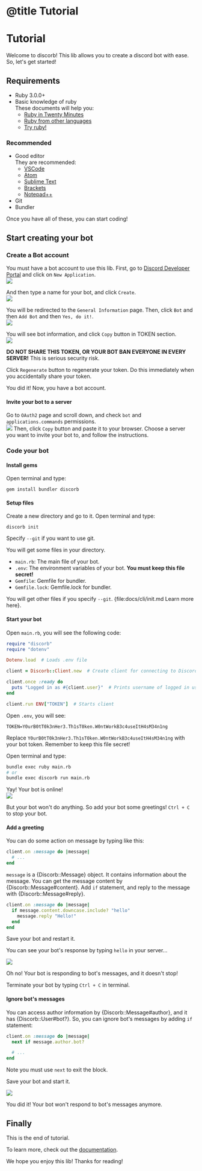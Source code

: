 # @title Tutorial

# Tutorial

Welcome to discorb! This lib allows you to create a discord bot with ease. So, let's get started!

## Requirements

- Ruby 3.0.0+
- Basic knowledge of ruby  
    These documents will help you:
    - [Ruby in Twenty Minutes](https://www.ruby-lang.org/en/documentation/quickstart/)
    - [Ruby from other languages](https://www.ruby-lang.org/en/documentation/ruby-from-other-languages/)
    - [Try ruby!](https://try.ruby-lang.org/)

### Recommended

- Good editor  
    They are recommended:
    - [VSCode](https://code.visualstudio.com/)
    - [Atom](https://atom.io/)
    - [Sublime Text](https://www.sublimetext.com/)
    - [Brackets](https://brackets.io/)
    - [Notepad++](https://notepad-plus-plus.org/)
- Git
- Bundler

Once you have all of these, you can start coding!

## Start creating your bot

### Create a Bot account

You must have a bot account to use this lib. First, go to [Discord Developer Portal](https://discord.com/developers/applications) and click on `New Application`.  
![](./assets/01_new_app.png)

And then type a name for your bot, and click `Create`.  
![](./assets/02_bot_name.png)

You will be redirected to the `General Information` page.
Then, click `Bot` and then `Add Bot` and then `Yes, do it!`.  
![](./assets/03_add_bot.png)

You will see bot information, and click `Copy` button in TOKEN section.  
![](./assets/04_token_copy.png)

**DO NOT SHARE THIS TOKEN, OR YOUR BOT BAN EVERYONE IN EVERY SERVER!**
This is serious security risk.

Click `Regenerate` button to regenerate your token. Do this immediately when you accidentally share your token.

You did it! Now, you have a bot account.

#### Invite your bot to a server

Go to `OAuth2` page and scroll down, and check `bot` and `applications.commands` permissions.  
![](./assets/05_oauth.png)
Then, click `Copy` button and paste it to your browser.
Choose a server you want to invite your bot to, and follow the instructions.

### Code your bot

#### Install gems

Open terminal and type:

```
gem install bundler discorb
```

#### Setup files

Create a new directory and go to it.
Open terminal and type:

```
discorb init
```

Specify `--git` if you want to use git.

You will get some files in your directory.

- `main.rb`: The main file of your bot.
- `.env`: The environment variables of your bot. **You must keep this file secret!**
- `Gemfile`: Gemfile for bundler.
- `Gemfile.lock`: Gemfile.lock for bundler.

You will get other files if you specify `--git`.
{file:docs/cli/init.md Learn more here}.

#### Start your bot

Open `main.rb`, you will see the following code:

```ruby
require "discorb"
require "dotenv"

Dotenv.load  # Loads .env file

client = Discorb::Client.new  # Create client for connecting to Discord

client.once :ready do
  puts "Logged in as #{client.user}"  # Prints username of logged in user
end

client.run ENV["TOKEN"]  # Starts client
```

Open `.env`, you will see:

```
TOKEN=Y0urB0tT0k3nHer3.Th1sT0ken.W0ntWorkB3c4useItH4sM34n1ng
```

Replace `Y0urB0tT0k3nHer3.Th1sT0ken.W0ntWorkB3c4useItH4sM34n1ng` with your bot token.
Remember to keep this file secret!

Open terminal and type:

```sh
bundle exec ruby main.rb
# or
bundle exec discorb run main.rb
```

Yay! Your bot is online!  
![](./assets/06_online.png)

But your bot won't do anything.
So add your bot some greetings!
`Ctrl + C` to stop your bot.

#### Add a greeting

You can do some action on message by typing like this:

```ruby
client.on :message do |message|
  # ...
end
```

`message` is a {Discorb::Message} object. It contains information about the message.
You can get the message content by {Discorb::Message#content}.
Add `if` statement, and reply to the message with {Discorb::Message#reply}.

```ruby
client.on :message do |message|
  if message.content.downcase.include? "hello"
    message.reply "Hello!"
  end
end
```

Save your bot and restart it.

You can see your bot's response by typing `hello` in your server...  

![](./assets/07_hello_infinite.png)

Oh no! Your bot is responding to bot's messages, and it doesn't stop!

Terminate your bot by typing `Ctrl + C` in terminal.

#### Ignore bot's messages

You can access author information by {Discorb::Message#author}, and it has {Discorb::User#bot?}.
So, you can ignore bot's messages by adding `if` statement:

```ruby
client.on :message do |message|
  next if message.author.bot?

  # ...
end
```

Note you must use `next` to exit the block.

Save your bot and start it.

![](./assets/08_hello_once.png)

You did it! Your bot won't respond to bot's messages anymore.

## Finally

This is the end of tutorial.

To learn more, check out the [documentation](https://discorb-lib.github.io/).

We hope you enjoy this lib! Thanks for reading!
